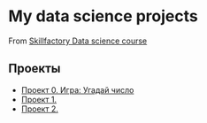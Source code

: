 # My data science projects
From [Skillfactory Data science course](https://skillfactory.ru/courses/data-science)

## Проекты
* [Проект 0. Игра: Угадай число](https://github.com/biletinmd1/sf_data_science/blob/main/game.py)
* [Проект 1.](https://github.com/biletinmd1/sf_data_science/blob/main/game_v2.py)
* [Проект 2.](https://github.com/biletinmd1/sf_data_science/blob/main/game.ipynb)
